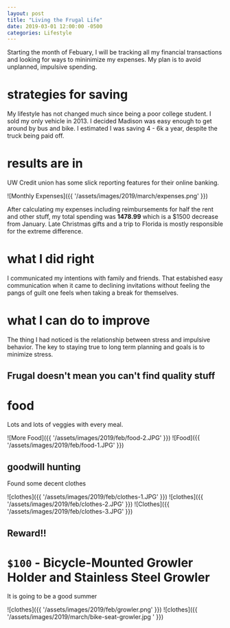 ```yaml
---
layout: post
title: "Living the Frugal Life"
date: 2019-03-01 12:00:00 -0500
categories: Lifestyle
---
```


Starting the month of Febuary, I will be tracking all my financial transactions and looking for ways to mininimize my expenses. My plan is to avoid unplanned, impulsive spending.

# strategies for saving
My lifestyle has not changed much since being a poor college student. I sold my only vehicle in 2013. I decided Madison was easy enough to get around by bus and bike. I estimated I was saving 4 - 6k a year, despite the truck being paid off. 

# results are in

UW Credit union has some slick reporting features for their online banking.

![Monthly Expenses]({{ '/assets/images/2019/march/expenses.png' }})

After calculating my expenses including reimbursements for half the rent and other stuff, my total spending was **1478.99** which is a $1500 decrease from January. Late Christmas gifts and a trip to Florida is mostly responsible for the extreme difference.

# what I did right
I communicated my intentions with family and friends. That estabished easy communication when it came to declining invitations without feeling the pangs of guilt one feels when taking a break for themselves.

# what I can do to improve
The thing I had noticed is the relationship between stress and impulsive behavior. The key to staying true to long term planning and goals is to minimize stress.

## Frugal doesn't mean you can't find quality stuff 

# food 
 
Lots and lots of veggies with every meal.

![More Food]({{ '/assets/images/2019/feb/food-2.JPG' }}) ![Food]({{ '/assets/images/2019/feb/food-1.JPG' }})


## goodwill hunting

Found some decent clothes 

![clothes]({{ '/assets/images/2019/feb/clothes-1.JPG' }}) ![clothes]({{ '/assets/images/2019/feb/clothes-2.JPG' }}) ![Clothes]({{ '/assets/images/2019/feb/clothes-3.JPG' }})

## Reward!!

# `$100` - Bicycle-Mounted Growler Holder and Stainless Steel Growler  

It is going to be a good summer

![clothes]({{ '/assets/images/2019/feb/growler.png' }})
![clothes]({{ '/assets/images/2019/march/bike-seat-growler.jpg
' }})





